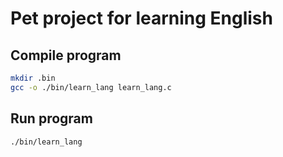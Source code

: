 # Pet project for learning English

## Compile program

```bash
mkdir .bin
gcc -o ./bin/learn_lang learn_lang.c
```

## Run program

```bash
./bin/learn_lang
```